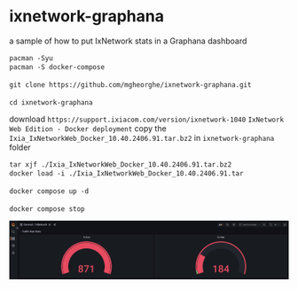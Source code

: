 # ixnetwork-graphana
a sample of how to put IxNetwork stats in a Graphana dashboard

```
pacman -Syu
pacman -S docker-compose

git clone https://github.com/mgheorghe/ixnetwork-graphana.git

cd ixnetwork-graphana
```

download `https://support.ixiacom.com/version/ixnetwork-1040` `IxNetwork Web Edition - Docker deployment`
copy the `Ixia_IxNetworkWeb_Docker_10.40.2406.91.tar.bz2` in `ixnetwork-graphana` folder

```
tar xjf ./Ixia_IxNetworkWeb_Docker_10.40.2406.91.tar.bz2
docker load -i ./Ixia_IxNetworkWeb_Docker_10.40.2406.91.tar
 
docker compose up -d

docker compose stop
```
![dashboard](display.jpg)

